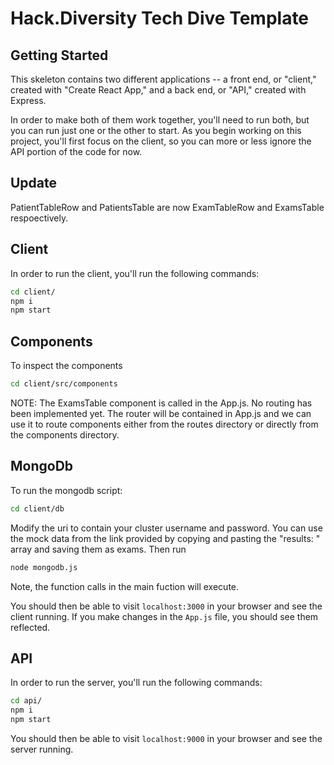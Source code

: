 # Hack.Diversity Tech Dive Template

## Getting Started

This skeleton contains two different applications -- a front end, or "client," created with "Create React App," and a back end, or "API," created with Express. 

In order to make both of them work together, you'll need to run both, but you can run just one or the other to start. As you begin working on this project, you'll first focus on the client, so you can more or less ignore the API portion of the code for now.

## Update
PatientTableRow and PatientsTable are now ExamTableRow and ExamsTable respoectively. 
## Client
In order to run the client, you'll run the following commands:

```bash
cd client/
npm i
npm start
```

## Components
To inspect the components
```bash
cd client/src/components
```
NOTE: The ExamsTable component is called in the App.js. No routing has been implemented yet. The router will be contained in App.js and we can use it to route components either from the routes directory or directly from the components directory.

## MongoDb
To run the mongodb script:
```bash
cd client/db
```
Modify the uri to contain your cluster username and password. You can use the mock data from the link provided by copying and pasting the "results: " array and saving them as exams. Then run  
```bash
node mongodb.js 
```
Note, the function calls in the main fuction will execute. 



You should then be able to visit `localhost:3000` in your browser and see the client running. If you make changes in the `App.js` file, you should see them reflected.

## API
In order to run the server, you'll run the following commands:

```bash
cd api/
npm i
npm start
```

You should then be able to visit `localhost:9000` in your browser and see the server running.



